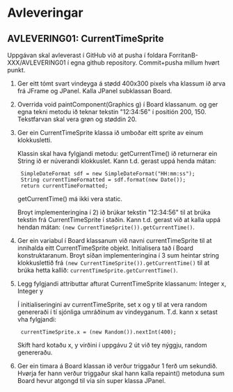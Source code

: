 # Avleveringar

## AVLEVERING01: CurrentTimeSprite

Uppgávan skal avleverast í GitHub við at pusha í foldara ForritanB-XXX/AVLEVERING01 í egna github repository. Commit+pusha millum hvørt punkt.

1) Ger eitt tómt svart vindeyga á stødd 400x300 pixels vha klassum ið arva frá JFrame og JPanel. Kalla JPanel subklassan Board.

2) Overrida void paintComponent(Graphics g) í Board klassanum. og ger egna tekni metodu ið teknar tekstin "12:34:56" í positión 200, 150. Tekstfarvan skal vera grøn og støddin 20.

3) Ger ein CurrentTimeSprite klassa ið umboðar eitt sprite av einum klokkusletti.

    Klassin skal hava fylgjandi metodu: getCurrentTime() ið returnerar ein String ið er núverandi klokkuslet. Kann t.d. gerast uppá henda mátan: 

        SimpleDateFormat sdf = new SimpleDateFormat("HH:mm:ss");
        String currentTimeFormatted = sdf.format(new Date());
        return currentTimeFormatted;

    getCurrentTime() má ikki vera static.

    Broyt implementeringina í 2) ið brúkar tekstin "12:34:56" til at brúka tekstin frá CurrentTimeSprite í staðin. Kann t.d. gerast við at kalla uppá hendan mátan: ```(new CurrentTimeSprite()).getCurrentTime()```.

4) Ger ein variabul í Board klassanum við navni currentTimeSprite til at innihalda eitt CurrentTimeSprite objekt. Initialisera tað í Board konstruktaranum. Broyt síðan implementeringina í 3 sum heintar string klokkuslettið frá ```(new CurrentTimeSprite()).getCurrentTime()``` til at brúka hetta kallið: ```currentTimeSprite.getCurrentTime()```.

5) Legg fylgjandi attributtar afturat CurrentTimeSprite klassanum: Integer x, Integer y

    Í initialiseringini av currentTimeSprite, set x og y til at vera random genereraði í tí sjónliga umráðinum av vindeyganum. T.d. kann x setast vha fylgjandi:

        currentTimeSprite.x = (new Random()).nextInt(400);

    Skift hard kotaðu x, y virðini í uppgávu 2 út við tey nýggju, random genereraðu.
    
6) Ger ein timara á Board klassan ið verður triggaður 1 ferð um sekundið. Hvørja fer hann verður triggaður skal hann kalla repaint() metoduna sum Board hevur atgongd til via sín super klassa JPanel.
